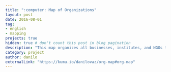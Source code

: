 ```yaml
---
title: ":computer: Map of Organizations"
layout: post
date: 2016-08-01
tag:
- english
- mapping
projects: true
hidden: true # don't count this post in blog pagination
description: "This map organizes all businesses, institutes, and NGOs that I admire. If an organization is in this map, it means that it is working towards new forms of discovery, collaboration, and development."
category: project
author: danilo
externalLink: "https://kumu.io/danilovaz/org-map#org-map"
---
```

